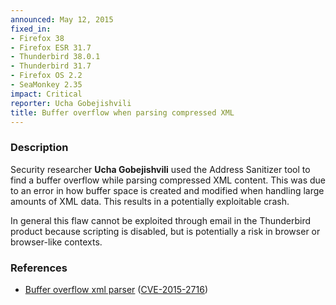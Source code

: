 ```yaml
---
announced: May 12, 2015
fixed_in:
- Firefox 38
- Firefox ESR 31.7
- Thunderbird 38.0.1
- Thunderbird 31.7
- Firefox OS 2.2
- SeaMonkey 2.35
impact: Critical
reporter: Ucha Gobejishvili
title: Buffer overflow when parsing compressed XML
---
```


<h3>Description</h3>

<p>Security researcher <strong>Ucha Gobejishvili</strong> used the Address
Sanitizer tool to find a buffer overflow while parsing compressed XML content.
This was due to an error in how buffer space is created and modified when
handling large amounts of XML data. This results in a potentially exploitable
crash.
</p>

<p class="note">In general this flaw cannot be exploited through email in the
Thunderbird product because scripting is disabled, but is potentially a risk in
browser or browser-like contexts.</p>

<h3>References</h3>

<ul>
  <li><a href="https://bugzilla.mozilla.org/show_bug.cgi?id=1140537">
       Buffer overflow xml parser</a>
(<a href="http://cve.mitre.org/cgi-bin/cvename.cgi?name=CVE-2015-2716"
class="ex-ref">CVE-2015-2716</a>)</li>
</ul>



